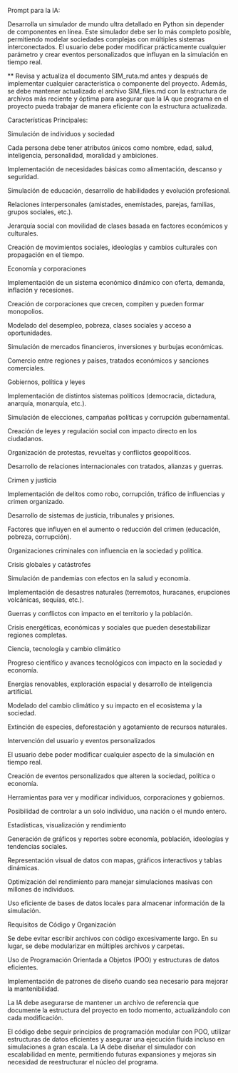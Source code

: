 Prompt para la IA:

Desarrolla un simulador de mundo ultra detallado en Python sin depender de componentes en línea. Este simulador debe ser lo más completo posible, permitiendo modelar sociedades complejas con múltiples sistemas interconectados. El usuario debe poder modificar prácticamente cualquier parámetro y crear eventos personalizados que influyan en la simulación en tiempo real.

** Revisa y actualiza el documento SIM_ruta.md antes y después de implementar cualquier característica o componente del proyecto. Además, se debe mantener actualizado el archivo SIM_files.md con la estructura de archivos más reciente y óptima para asegurar que la IA que programa en el proyecto pueda trabajar de manera eficiente con la estructura actualizada.

Características Principales:

Simulación de individuos y sociedad

Cada persona debe tener atributos únicos como nombre, edad, salud, inteligencia, personalidad, moralidad y ambiciones.

Implementación de necesidades básicas como alimentación, descanso y seguridad.

Simulación de educación, desarrollo de habilidades y evolución profesional.

Relaciones interpersonales (amistades, enemistades, parejas, familias, grupos sociales, etc.).

Jerarquía social con movilidad de clases basada en factores económicos y culturales.

Creación de movimientos sociales, ideologías y cambios culturales con propagación en el tiempo.

Economía y corporaciones

Implementación de un sistema económico dinámico con oferta, demanda, inflación y recesiones.

Creación de corporaciones que crecen, compiten y pueden formar monopolios.

Modelado del desempleo, pobreza, clases sociales y acceso a oportunidades.

Simulación de mercados financieros, inversiones y burbujas económicas.

Comercio entre regiones y países, tratados económicos y sanciones comerciales.

Gobiernos, política y leyes

Implementación de distintos sistemas políticos (democracia, dictadura, anarquía, monarquía, etc.).

Simulación de elecciones, campañas políticas y corrupción gubernamental.

Creación de leyes y regulación social con impacto directo en los ciudadanos.

Organización de protestas, revueltas y conflictos geopolíticos.

Desarrollo de relaciones internacionales con tratados, alianzas y guerras.

Crimen y justicia

Implementación de delitos como robo, corrupción, tráfico de influencias y crimen organizado.

Desarrollo de sistemas de justicia, tribunales y prisiones.

Factores que influyen en el aumento o reducción del crimen (educación, pobreza, corrupción).

Organizaciones criminales con influencia en la sociedad y política.

Crisis globales y catástrofes

Simulación de pandemias con efectos en la salud y economía.

Implementación de desastres naturales (terremotos, huracanes, erupciones volcánicas, sequías, etc.).

Guerras y conflictos con impacto en el territorio y la población.

Crisis energéticas, económicas y sociales que pueden desestabilizar regiones completas.

Ciencia, tecnología y cambio climático

Progreso científico y avances tecnológicos con impacto en la sociedad y economía.

Energías renovables, exploración espacial y desarrollo de inteligencia artificial.

Modelado del cambio climático y su impacto en el ecosistema y la sociedad.

Extinción de especies, deforestación y agotamiento de recursos naturales.

Intervención del usuario y eventos personalizados

El usuario debe poder modificar cualquier aspecto de la simulación en tiempo real.

Creación de eventos personalizados que alteren la sociedad, política o economía.

Herramientas para ver y modificar individuos, corporaciones y gobiernos.

Posibilidad de controlar a un solo individuo, una nación o el mundo entero.

Estadísticas, visualización y rendimiento

Generación de gráficos y reportes sobre economía, población, ideologías y tendencias sociales.

Representación visual de datos con mapas, gráficos interactivos y tablas dinámicas.

Optimización del rendimiento para manejar simulaciones masivas con millones de individuos.

Uso eficiente de bases de datos locales para almacenar información de la simulación.

Requisitos de Código y Organización

Se debe evitar escribir archivos con código excesivamente largo. En su lugar, se debe modularizar en múltiples archivos y carpetas.

Uso de Programación Orientada a Objetos (POO) y estructuras de datos eficientes.

Implementación de patrones de diseño cuando sea necesario para mejorar la mantenibilidad.

La IA debe asegurarse de mantener un archivo de referencia que documente la estructura del proyecto en todo momento, actualizándolo con cada modificación.

El código debe seguir principios de programación modular con POO, utilizar estructuras de datos eficientes y asegurar una ejecución fluida incluso en simulaciones a gran escala. La IA debe diseñar el simulador con escalabilidad en mente, permitiendo futuras expansiones y mejoras sin necesidad de reestructurar el núcleo del programa.